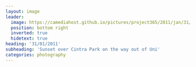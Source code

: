 ```yaml
---
layout: image
leader:
  image: https://camediahost.github.io/pictures/project365/2011/jan/31/310111.jpg
  position: bottom right
  inverted: true
  hidetext: true
heading: '31/01/2011'
subheading: 'Sunset over Cintra Park on the way out of Uni'
categories: photography
---
```

